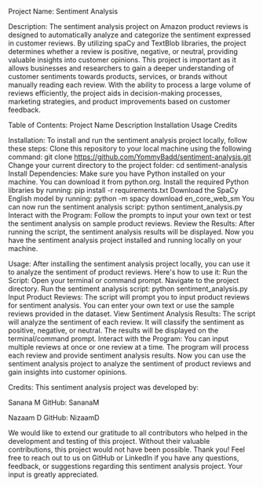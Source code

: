 Project Name: Sentiment Analysis

Description:
The sentiment analysis project on Amazon product reviews is designed to automatically analyze and categorize the sentiment expressed in customer reviews. By utilizing spaCy and TextBlob libraries, the project determines whether a review is positive, negative, or neutral, providing valuable insights into customer opinions. This project is important as it allows businesses and researchers to gain a deeper understanding of customer sentiments towards products, services, or brands without manually reading each review. With the ability to process a large volume of reviews efficiently, the project aids in decision-making processes, marketing strategies, and product improvements based on customer feedback.

Table of Contents:
Project Name
Description
Installation
Usage
Credits

Installation:
To install and run the sentiment analysis project locally, follow these steps:
Clone this repository to your local machine using the following command:
git clone https://github.com/YommyBadd/sentiment-analysis.git
Change your current directory to the project folder:
cd sentiment-analysis
Install Dependencies:
Make sure you have Python installed on your machine. You can download it from python.org.
Install the required Python libraries by running:
pip install -r requirements.txt
Download the SpaCy English model by running:
python -m spacy download en_core_web_sm
You can now run the sentiment analysis script:
python sentiment_analysis.py
Interact with the Program:
Follow the prompts to input your own text or test the sentiment analysis on sample product reviews.
Review the Results:
After running the script, the sentiment analysis results will be displayed.
Now you have the sentiment analysis project installed and running locally on your machine.

Usage:
After installing the sentiment analysis project locally, you can use it to analyze the sentiment of product reviews. Here's how to use it:
Run the Script:
Open your terminal or command prompt.
Navigate to the project directory.
Run the sentiment analysis script:
python sentiment_analysis.py
Input Product Reviews:
The script will prompt you to input product reviews for sentiment analysis.
You can enter your own text or use the sample reviews provided in the dataset.
View Sentiment Analysis Results:
The script will analyze the sentiment of each review.
It will classify the sentiment as positive, negative, or neutral.
The results will be displayed on the terminal/command prompt.
Interact with the Program:
You can input multiple reviews at once or one review at a time.
The program will process each review and provide sentiment analysis results.
Now you can use the sentiment analysis project to analyze the sentiment of product reviews and gain insights into customer opinions.

Credits:
This sentiment analysis project was developed by:

Sanana M
GitHub: SananaM

Nazaam D
GitHub: NizaamD

We would like to extend our gratitude to all contributors who helped in the development and testing of this project. Without their valuable contributions, this project would not have been possible. Thank you!
Feel free to reach out to us on GitHub or LinkedIn if you have any questions, feedback, or suggestions regarding this sentiment analysis project. Your input is greatly appreciated.
